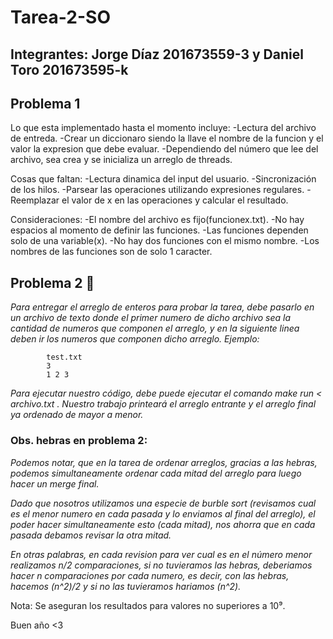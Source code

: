 # Tarea-2-SO
## Integrantes: Jorge Díaz 201673559-3 y Daniel Toro 201673595-k

## Problema 1

Lo que esta implementado hasta el momento incluye:
-Lectura del archivo de entreda.
-Crear un diccionaro siendo la llave el nombre de la funcion y el valor la expresion que debe evaluar.
-Dependiendo del número que lee del archivo, sea crea y se inicializa un arreglo de threads.

Cosas que faltan:
-Lectura dinamica del input del usuario.
-Sincronización de los hilos.
-Parsear las operaciones utilizando expresiones regulares.
-Reemplazar el valor de x en las operaciones y calcular el resultado.

Consideraciones:
-El nombre del archivo es fijo(funcionex.txt).
-No hay espacios al momento de definir las funciones.
-Las funciones dependen solo de una variable(x).
-No hay dos funciones con el mismo nombre.
-Los nombres de las funciones son de solo 1 caracter.

## Problema 2 🚀
_Para entregar el arreglo de enteros para probar la tarea, debe pasarlo en un archivo de texto donde el primer numero de dicho archivo sea la cantidad de numeros que componen el arreglo, y en la siguiente linea deben ir los numeros que componen dicho arreglo._ 
_Ejemplo:_
```
		test.txt
		3
		1 2 3
```

_Para ejecutar nuestro código, debe puede ejecutar el comando make run < archivo.txt . 
Nuestro trabajo printeará el arreglo entrante y el arreglo final ya ordenado de mayor a menor._

### Obs. hebras en problema 2:
_Podemos notar, que en la tarea de ordenar arreglos, gracias a las hebras, podemos simultaneamente ordenar cada mitad del arreglo para luego hacer un merge final._ 

_Dado que nosotros utilizamos una especie de burble sort (revisamos cual es el menor numero en cada pasada y lo enviamos al final del arreglo), el poder hacer simultaneamente esto (cada mitad), nos ahorra que en cada pasada debamos revisar la otra mitad._ 

_En otras palabras, en cada revision para ver cual es en el número menor realizamos n/2 comparaciones, si no tuvieramos las hebras, deberiamos hacer n comparaciones por cada numero, es decir, con las hebras, hacemos (n^2)/2 y si no las tuvieramos hariamos (n^2)._

Nota: Se aseguran los resultados para valores no superiores a 10⁹.

Buen año <3

